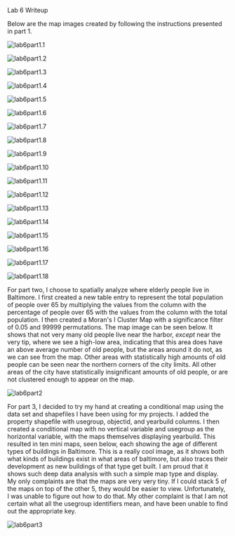 Lab 6 Writeup

Below are the map images created by following the instructions presented in part 1.

![lab6part1.1](lab6part1.1.png)

![lab6part1.2](lab6part1.2.png)

![lab6part1.3](lab6part1.3.png)

![lab6part1.4](lab6part1.4.png)

![lab6part1.5](lab6part1.5.png)

![lab6part1.6](lab6part1.6.png)

![lab6part1.7](lab6part1.7.png)

![lab6part1.8](lab6part1.8.png)

![lab6part1.9](lab6part1.9.png)

![lab6part1.10](lab6part1.10.png)

![lab6part1.11](lab6part1.11.png)

![lab6part1.12](lab6part1.12.png)

![lab6part1.13](lab6part1.13.png)

![lab6part1.14](lab6part1.14.png)

![lab6part1.15](lab6part1.15.png)

![lab6part1.16](lab6part1.16.png)

![lab6part1.17](lab6part1.17.png)

![lab6part1.18](lab6part1.18.png)

For part two, I choose to spatially analyze where elderly people live in Baltimore. I first created a new table entry to represent the total population of people over 65 by multiplying the values from the column with the percentage of people over 65 with the values from the column with the total population. I then created a Moran's I Cluster Map with a significance filter of 0.05 and 99999 permutations. The map image can be seen below. It shows that not very many old people live near the harbor, *except* near the very tip, where we see a high-low area, indicating that this area does have an above average number of old people, but the areas around it do not, as we can see from the map. Other areas with statistically high amounts of old people can be seen near the northern corners of the city limits. All other areas of the city have statistically insignificant amounts of old people, or are not clustered enough to appear on the map.

![lab6part2](lab6part2.png)

For part 3, I decided to try my hand at creating a conditional map using the data set and shapefiles I have been using for my projects. I added the property shapefile with usegroup, objectid, and yearbuild columns. I then created a conditional map with no vertical variable and usegroup as the horizontal variable, with the maps themselves displaying yearbuild. This resulted in ten mini maps, seen below, each showing the age of different types of buildings in Baltimore. This is a really cool image, as it shows both what kinds of buildings exist in what areas of baltimore, but also traces their development as new buildings of that type get built. I am proud that it shows such deep data analysis with such a simple map type and display. My only complaints are that the maps are very very tiny. If I could stack 5 of the maps on top of the other 5, they would be easier to view. Unfortunately, I was unable to figure out how to do that. My other complaint is that I am not certain what all the usegroup identifiers mean, and have been unable to find out the appropriate key.

![lab6part3](lab6part3.png)
